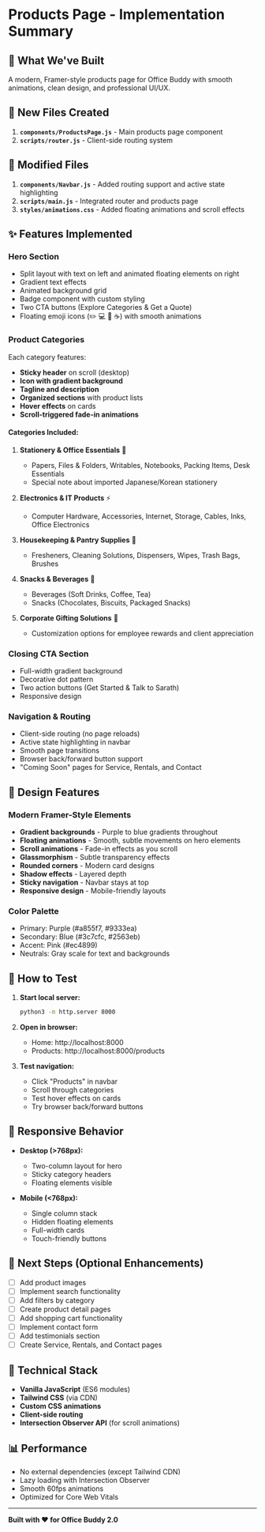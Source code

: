 # Products Page - Implementation Summary

## 🎉 What We've Built

A modern, Framer-style products page for Office Buddy with smooth animations, clean design, and professional UI/UX.

## 📁 New Files Created

1. **`components/ProductsPage.js`** - Main products page component
2. **`scripts/router.js`** - Client-side routing system

## 📝 Modified Files

1. **`components/Navbar.js`** - Added routing support and active state highlighting
2. **`scripts/main.js`** - Integrated router and products page
3. **`styles/animations.css`** - Added floating animations and scroll effects

## ✨ Features Implemented

### Hero Section
- Split layout with text on left and animated floating elements on right
- Gradient text effects
- Animated background grid
- Badge component with custom styling
- Two CTA buttons (Explore Categories & Get a Quote)
- Floating emoji icons (✏️ 💻 🧼 ☕) with smooth animations

### Product Categories
Each category features:
- **Sticky header** on scroll (desktop)
- **Icon with gradient background**
- **Tagline and description**
- **Organized sections** with product lists
- **Hover effects** on cards
- **Scroll-triggered fade-in animations**

#### Categories Included:
1. **Stationery & Office Essentials** 📝
   - Papers, Files & Folders, Writables, Notebooks, Packing Items, Desk Essentials
   - Special note about imported Japanese/Korean stationery

2. **Electronics & IT Products** ⚡
   - Computer Hardware, Accessories, Internet, Storage, Cables, Inks, Office Electronics

3. **Housekeeping & Pantry Supplies** 🧹
   - Fresheners, Cleaning Solutions, Dispensers, Wipes, Trash Bags, Brushes

4. **Snacks & Beverages** 🍪
   - Beverages (Soft Drinks, Coffee, Tea)
   - Snacks (Chocolates, Biscuits, Packaged Snacks)

5. **Corporate Gifting Solutions** 🎁
   - Customization options for employee rewards and client appreciation

### Closing CTA Section
- Full-width gradient background
- Decorative dot pattern
- Two action buttons (Get Started & Talk to Sarath)
- Responsive design

### Navigation & Routing
- Client-side routing (no page reloads)
- Active state highlighting in navbar
- Smooth page transitions
- Browser back/forward button support
- "Coming Soon" pages for Service, Rentals, and Contact

## 🎨 Design Features

### Modern Framer-Style Elements
- **Gradient backgrounds** - Purple to blue gradients throughout
- **Floating animations** - Smooth, subtle movements on hero elements
- **Scroll animations** - Fade-in effects as you scroll
- **Glassmorphism** - Subtle transparency effects
- **Rounded corners** - Modern card designs
- **Shadow effects** - Layered depth
- **Sticky navigation** - Navbar stays at top
- **Responsive design** - Mobile-friendly layouts

### Color Palette
- Primary: Purple (#a855f7, #9333ea)
- Secondary: Blue (#3c7cfc, #2563eb)
- Accent: Pink (#ec4899)
- Neutrals: Gray scale for text and backgrounds

## 🚀 How to Test

1. **Start local server:**
   ```bash
   python3 -m http.server 8000
   ```

2. **Open in browser:**
   - Home: http://localhost:8000
   - Products: http://localhost:8000/products

3. **Test navigation:**
   - Click "Products" in navbar
   - Scroll through categories
   - Test hover effects on cards
   - Try browser back/forward buttons

## 📱 Responsive Behavior

- **Desktop (>768px):** 
  - Two-column layout for hero
  - Sticky category headers
  - Floating elements visible
  
- **Mobile (<768px):**
  - Single column stack
  - Hidden floating elements
  - Full-width cards
  - Touch-friendly buttons

## 🔄 Next Steps (Optional Enhancements)

- [ ] Add product images
- [ ] Implement search functionality
- [ ] Add filters by category
- [ ] Create product detail pages
- [ ] Add shopping cart functionality
- [ ] Implement contact form
- [ ] Add testimonials section
- [ ] Create Service, Rentals, and Contact pages

## 🎯 Technical Stack

- **Vanilla JavaScript** (ES6 modules)
- **Tailwind CSS** (via CDN)
- **Custom CSS animations**
- **Client-side routing**
- **Intersection Observer API** (for scroll animations)

## 📊 Performance

- No external dependencies (except Tailwind CDN)
- Lazy loading with Intersection Observer
- Smooth 60fps animations
- Optimized for Core Web Vitals

---

**Built with ❤️ for Office Buddy 2.0**
